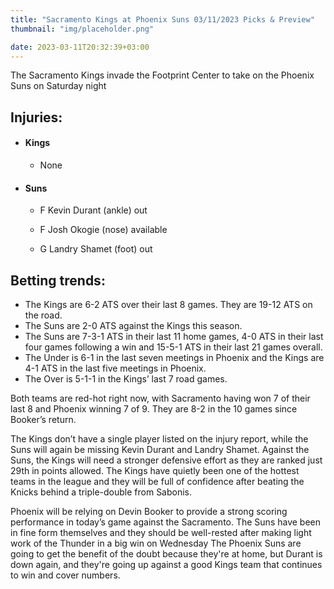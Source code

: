 ```yaml
---
title: "Sacramento Kings at Phoenix Suns 03/11/2023 Picks & Preview"
thumbnail: "img/placeholder.png"

date: 2023-03-11T20:32:39+03:00
---
```

 The Sacramento Kings invade the Footprint Center to take on the Phoenix Suns on Saturday night
## Injuries:

  - #### Kings

    - None

  - #### Suns

    - F Kevin Durant (ankle) out

    - F Josh Okogie (nose) available

    - G Landry Shamet (foot) out

## Betting trends:

  - The Kings are 6-2 ATS over their last 8 games. They are 19-12 ATS on the road.
  - The Suns are 2-0 ATS against the Kings this season.
  - The Suns are 7-3-1 ATS in their last 11 home games, 4-0 ATS in their last four games following a win and 15-5-1 ATS in their last 21 games overall.
  - The Under is 6-1 in the last seven meetings in Phoenix and the Kings are 4-1 ATS in the last five meetings in Phoenix.
  - The Over is 5-1-1 in the Kings’ last 7 road games.


Both teams are red-hot right now, with Sacramento having won 7 of their last 8 and Phoenix winning 7 of 9. They are 8-2 in the 10 games since Booker’s return.

The Kings don’t have a single player listed on the injury report, while the Suns will again be missing Kevin Durant and Landry Shamet. Against the Suns, the Kings will need a stronger defensive effort as they are ranked just 29th in points allowed. The Kings have quietly been one of the hottest teams in the league and they will be full of confidence after beating the Knicks behind a triple-double from Sabonis.

Phoenix will be relying on Devin Booker to provide a strong scoring performance in today’s game against the Sacramento. The Suns have been in fine form themselves and they should be well-rested after making light work of the Thunder in a big win on Wednesday  The Phoenix Suns are going to get the benefit of the doubt because they're at home, but Durant is down again, and they're going up against a good Kings team that continues to win and cover numbers.
